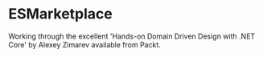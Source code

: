 # ESMarketplace
Working through the excellent 'Hands-on Domain Driven Design with .NET Core' by Alexey Zimarev available from Packt.
